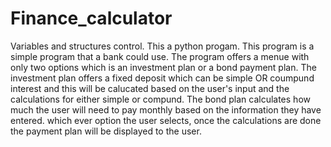 # Finance_calculator
Variables and structures control. This a python progam. This program is a simple program that a bank could use. The program offers a menue with only two options which is an investment plan or a bond payment plan. The investment plan offers a fixed deposit which can be simple OR coumpund interest and this will be calucated based on the user's input and the calculations for either simple or compund. The bond plan calculates how much the user will need to pay monthly based on the information they have entered. which ever option the user selects, once the calculations are done the payment plan will be displayed to the user.
